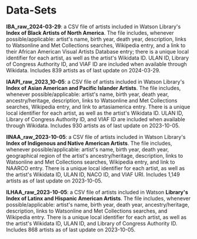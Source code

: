# Data-Sets
**IBA_raw_2024-03-29**: a CSV file of artists included in Watson Library's **Index of Black Artists of North America**. The file includes, whenever possible/applicable: artist's name, birth year, death year, description, links to Watsonline and Met Collections searches, Wikipedia entry, and a link to their African American Visual Artists Database entry; there is a unique local identifier for each artist, as well as the artist's Wikidata ID. ULAN ID, Library of Congress Authority ID, and VIAF ID are included when available through Wikidata. Includes 839 artists as of last update on 2024-03-29.

**IAAPI_raw_2023_10-05**: a CSV file of artists included in Watson Library's **Index of Asian American and Pacific Islander Artists**. The file includes, whenever possible/applicable: artist's name, birth year, death year, ancestry/heritage, description, links to Watsonline and Met Collections searches, Wikipedia entry, and link to artasiamerica entry. There is a unique local identifier for each artist, as well as the artist's Wikidata ID. ULAN ID, Library of Congress Authority ID, and VIAF ID are included when available through Wikidata. Includes 930 artists as of last update on 2023-10-05. 

**IINAA_raw_2023-10-05**: a CSV file of artists included in Watson Library's **Index of Indigenous and Native American Artists**. The file includes, whenever possible/applicable: artist's name, birth year, death year, geographical region of the artist's ancestry/heritage, description, links to Watsonline and Met Collections searches, Wikipedia entry, and link to NAARCO entry. There is a unique local identifier for each artist, as well as the artist's Wikidata ID, ULAN ID, NACO ID, and VIAF URI. Includes 1,149 artists as of last update on 2023-10-05. 

**ILHAA_raw_2023-10-05**: a CSV file of artists included in Watson **Library's Index of Latinx and Hispanic American Artists**. The file includes, whenever possible/applicable: artist's name, birth year, death year, ancestry/heritage, description, links to Watsonline and Met Collections searches, and Wikipedia entry. There is a unique local identifier for each artist, as well as the artist's Wikidata ID, ULAN ID, and Library of Congress Authority ID. Includes 868 artists as of last update on 2023-10-05. 
